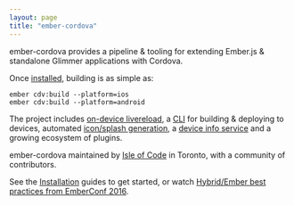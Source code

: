 ```yaml
---
layout: page
title: "ember-cordova"
---
```


ember-cordova provides a pipeline & tooling for extending Ember.js & standalone Glimmer applications with Cordova.

Once [installed](pages/installation), building is as simple as:

```
ember cdv:build --platform=ios
ember cdv:build --platform=android
```

The project includes [on-device livereload](pages/workflow/livereload), a [CLI](pages/cli) for building & deploying to devices, automated [icon/splash generation](pages/workflow/icon_splash_management), a [device info service](pages/service_platform) and a growing ecosystem of plugins.

ember-cordova maintained by [Isle of Code](https://isleofcode.com) in Toronto, with a community of contributors.

See the [Installation](pages/installation) guides to get started, or watch [Hybrid/Ember best practices from EmberConf 2016](https://www.youtube.com/embed/Ry639hvWKbM).
